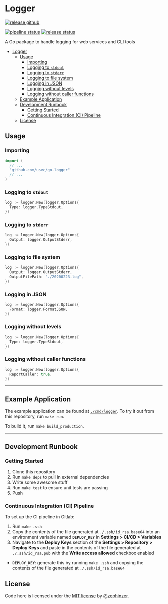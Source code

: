 # Logger

[![release github](https://img.shields.io/github/v/release/usvc/logger?sort=semver)](https://github.com/usvc/go-logger)

[![pipeline status](https://gitlab.com/usvc/modules/go/logger/badges/master/pipeline.svg)](https://gitlab.com/usvc/modules/go/logger/-/commits/master)
[![release status](https://travis-ci.org/usvc/logger.svg?branch=master)](https://travis-ci.org/usvc/logger)

A Go package to handle logging for web services and CLI tools

- [Logger](#logger)
  - [Usage](#usage)
    - [Importing](#importing)
    - [Logging to `stdout`](#logging-to-stdout)
    - [Logging to `stderr`](#logging-to-stderr)
    - [Logging to file system](#logging-to-file-system)
    - [Logging in JSON](#logging-in-json)
    - [Logging without levels](#logging-without-levels)
    - [Logging without caller functions](#logging-without-caller-functions)
  - [Example Application](#example-application)
  - [Development Runbook](#development-runbook)
    - [Getting Started](#getting-started)
    - [Continuous Integration (CI) Pipeline](#continuous-integration-ci-pipeline)
  - [License](#license)

## Usage

### Importing

```go
import (
  // ...
  "github.com/usvc/go-logger"
  // ...
)
```

### Logging to `stdout`

```go
log := logger.New(logger.Options{
  Type: logger.TypeStdout,
})
```


### Logging to `stderr`

```go
log := logger.New(logger.Options{
  Output: logger.OutputStderr,
})
```


### Logging to file system

```go
log := logger.New(logger.Options{
  Output: logger.OutputStderr,
  OutputFilePath: "./20200223.log",
})
```

### Logging in JSON

```go
log := logger.New(logger.Options{
  Format: logger.FormatJSON,
})
```

### Logging without levels

```go
log := logger.New(logger.Options{
  Type: logger.TypeStdout,
})
```

### Logging without caller functions

```go
log := logger.New(logger.Options{
  ReportCaller: true,
})
```

- - -

## Example Application

The example application can be found at [`./cmd/logger`](./cmd/logger). To try it out from this repository, run `make run`.

To build it, run `make build_production`.

- - -

## Development Runbook

### Getting Started

1. Clone this repository
2. Run `make deps` to pull in external dependencies
3. Write some awesome stuff
4. Run `make test` to ensure unit tests are passing
5. Push

### Continuous Integration (CI) Pipeline

To set up the CI pipeline in Gitlab:

1. Run `make .ssh`
2. Copy the contents of the file generated at `./.ssh/id_rsa.base64` into an environment variable named **`DEPLOY_KEY`** in **Settings > CI/CD > Variables**
3. Navigate to the **Deploy Keys** section of the **Settings > Repository > Deploy Keys** and paste in the contents of the file generated at `./.ssh/id_rsa.pub` with the **Write access allowed** checkbox enabled

- **`DEPLOY_KEY`**: generate this by running `make .ssh` and copying the contents of the file generated at `./.ssh/id_rsa.base64`

## License

Code here is licensed under the [MIT license](./LICENSE) by [@zephinzer](https://gitlab.com/zephinzer).
